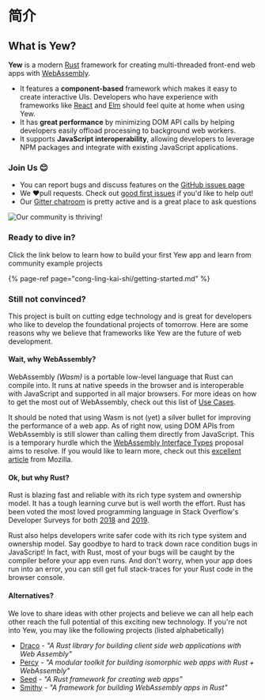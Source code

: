 # 简介

## What is Yew?

**Yew** is a modern [Rust](https://www.rust-lang.org/) framework for creating multi-threaded front-end web apps with [WebAssembly](https://webassembly.org/).

* It features a **component-based** framework which makes it easy to create interactive UIs. Developers who have experience with frameworks like [React](https://reactjs.org/) and [Elm](https://elm-lang.org/) should feel quite at home when using Yew.
* It has **great performance** by minimizing DOM API calls by helping developers easily offload processing to background web workers. 
* It supports **JavaScript interoperability**, allowing developers to leverage NPM packages and integrate with existing JavaScript applications.

### Join Us 😊

* You can report bugs and discuss features on the [GitHub issues page](https://github.com/yewstack/yew/issues)
* We ❤️pull requests. Check out [good first issues](https://github.com/yewstack/yew/issues?q=is%3Aopen+is%3Aissue+label%3A%22good+first+issue%22) if you'd like to help out!
* Our [Gitter chatroom](https://gitter.im/yewframework/Lobby) is pretty active and is a great place to ask questions

![Our community is thriving!](https://img.shields.io/github/stars/yewstack/yew?color=009A5B&label=Github%20stars)

### Ready to dive in?

Click the link below to learn how to build your first Yew app and learn from community example projects

{% page-ref page="cong-ling-kai-shi/getting-started.md" %}



### **Still not convinced?**

This project is built on cutting edge technology and is great for developers who like to develop the foundational projects of tomorrow. Here are some reasons why we believe that frameworks like Yew are the future of web development.

#### **Wait, why WebAssembly?**

WebAssembly _\(Wasm\)_ is a portable low-level language that Rust can compile into. It runs at native speeds in the browser and is interoperable with JavaScript and supported in all major browsers. For more ideas on how to get the most out of WebAssembly, check out this list of [Use Cases](https://webassembly.org/docs/use-cases/).

It should be noted that using Wasm is not \(yet\) a silver bullet for improving the performance of a web app. As of right now, using DOM APIs from WebAssembly is still slower than calling them directly from JavaScript. This is a temporary hurdle which the [WebAssembly Interface Types](https://github.com/WebAssembly/interface-types/blob/master/proposals/interface-types/Explainer.md) proposal aims to resolve. If you would like to learn more, check out this [excellent article](https://hacks.mozilla.org/2019/08/webassembly-interface-types/) from Mozilla.

#### Ok, but why Rust?

Rust is blazing fast and reliable with its rich type system and ownership model. It has a tough learning curve but is well worth the effort. Rust has been voted the most loved programming language in Stack Overflow's Developer Surveys for both [2018](https://insights.stackoverflow.com/survey/2018#technology-_-most-loved-dreaded-and-wanted-languages) and [2019](https://insights.stackoverflow.com/survey/2019#technology-_-most-loved-dreaded-and-wanted-languages).

Rust also helps developers write safer code with its rich type system and ownership model. Say goodbye to hard to track down race condition bugs in JavaScript! In fact, with Rust, most of your bugs will be caught by the compiler before your app even runs. And don't worry, when your app does run into an error, you can still get full stack-traces for your Rust code in the browser console.

#### Alternatives?

We love to share ideas with other projects and believe we can all help each other reach the full potential of this exciting new technology. If you're not into Yew, you may like the following projects \(listed alphabetically\)

* [Draco](https://github.com/utkarshkukreti/draco) - _"A Rust library for building client side web applications with Web Assembly"_
* [Percy](https://github.com/chinedufn/percy) - _"A modular toolkit for building isomorphic web apps with Rust + WebAssembly"_
* [Seed](https://github.com/seed-rs/seed) - _"A Rust framework for creating web apps"_
* [Smithy](https://github.com/rbalicki2/smithy) - _"A framework for building WebAssembly apps in Rust"_

